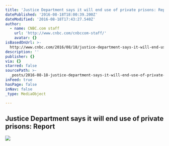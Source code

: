 ```yaml
---
title: 'Justice Department says it will end use of private prisons: Report'
datePublished: '2016-08-18T18:00:39.200Z'
dateModified: '2016-08-18T17:43:27.540Z'
author:
  - name: CNBC.com staff
    url: 'http://www.cnbc.com/cnbccom-staff/'
    avatar: {}
isBasedOnUrl: >-
  http://www.cnbc.com/2016/08/18/justice-department-says-it-will-end-use-of-private-prisons-report.html
description: ''
publisher: {}
via: {}
starred: false
sourcePath: >-
  _posts/2016-08-18-justice-department-says-it-will-end-use-of-private-prisons.md
inFeed: true
hasPage: false
inNav: false
_type: MediaObject

---
```

<article style=""><h1>Justice Department says it will end use of private prisons: Report</h1><img src="http://fm.cnbc.com/applications/cnbc.com/staticcontent/img/cnbc_logo.gif" /></article>